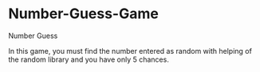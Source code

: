 # Number-Guess-Game
Number Guess

In this game, you must find the number entered as random with helping of the random library and you have only 5 chances.
